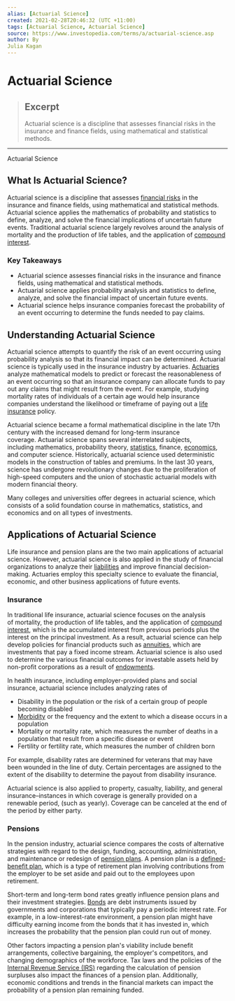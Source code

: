 ```yaml
---
alias: [Actuarial Science]
created: 2021-02-28T20:46:32 (UTC +11:00)
tags: [Actuarial Science, Actuarial Science]
source: https://www.investopedia.com/terms/a/actuarial-science.asp
author: By
Julia Kagan
---
```


# Actuarial Science

> ## Excerpt
> Actuarial science is a discipline that assesses financial risks in the insurance and finance fields, using mathematical and statistical methods.

---

Actuarial Science
## What Is Actuarial Science?

Actuarial science is a discipline that assesses [financial risks](https://www.investopedia.com/terms/f/financialrisk.asp) in the insurance and finance fields, using mathematical and statistical methods. Actuarial science applies the mathematics of probability and statistics to define, analyze, and solve the financial implications of uncertain future events. Traditional actuarial science largely revolves around the analysis of mortality and the production of life tables, and the application of [compound interest](https://www.investopedia.com/terms/c/compoundinterest.asp).

### Key Takeaways

-   Actuarial science assesses financial risks in the insurance and finance fields, using mathematical and statistical methods.
-   Actuarial science applies probability analysis and statistics to define, analyze, and solve the financial impact of uncertain future events.
-   Actuarial science helps insurance companies forecast the probability of an event occurring to determine the funds needed to pay claims.

## Understanding Actuarial Science

Actuarial science attempts to quantify the risk of an event occurring using probability analysis so that its financial impact can be determined. Actuarial science is typically used in the insurance industry by actuaries. [Actuaries](https://www.investopedia.com/terms/a/actuary.asp) analyze mathematical models to predict or forecast the reasonableness of an event occurring so that an insurance company can allocate funds to pay out any claims that might result from the event. For example, studying mortality rates of individuals of a certain age would help insurance companies understand the likelihood or timeframe of paying out a [life insurance](https://www.investopedia.com/terms/l/lifeinsurance.asp) policy.

Actuarial science became a formal mathematical discipline in the late 17th century with the increased demand for long-term insurance coverage. Actuarial science spans several interrelated subjects, including mathematics, probability theory, [statistics](https://www.investopedia.com/terms/s/statistics.asp), finance, [economics](https://www.investopedia.com/articles/economics/11/difference-between-finance-and-economics.asp), and computer science. Historically, actuarial science used deterministic models in the construction of tables and premiums. In the last 30 years, science has undergone revolutionary changes due to the proliferation of high-speed computers and the union of stochastic actuarial models with modern financial theory.

Many colleges and universities offer degrees in actuarial science, which consists of a solid foundation course in mathematics, statistics, and economics and on all types of investments.

## Applications of Actuarial Science

Life insurance and pension plans are the two main applications of actuarial science. However, actuarial science is also applied in the study of financial organizations to analyze their [liabilities](https://www.investopedia.com/terms/l/liability.asp) and improve financial decision-making. Actuaries employ this specialty science to evaluate the financial, economic, and other business applications of future events.

### Insurance

In traditional life insurance, actuarial science focuses on the analysis of mortality, the production of life tables, and the application of [compound interest](https://www.investopedia.com/terms/c/compoundinterest.asp), which is the accumulated interest from previous periods plus the interest on the principal investment. As a result, actuarial science can help develop policies for financial products such as [annuities](https://www.investopedia.com/terms/a/annuity.asp), which are investments that pay a fixed income stream. Actuarial science is also used to determine the various financial outcomes for investable assets held by non-profit corporations as a result of [endowments](https://www.investopedia.com/terms/e/endowment.asp). 

In health insurance, including employer-provided plans and social insurance, actuarial science includes analyzing rates of

-   Disability in the population or the risk of a certain group of people becoming disabled
-   [Morbidity](https://www.investopedia.com/terms/m/morbidity-rate.asp) or the frequency and the extent to which a disease occurs in a population
-   Mortality or mortality rate, which measures the number of deaths in a population that result from a specific disease or event
-   Fertility or fertility rate, which measures the number of children born

For example, disability rates are determined for veterans that may have been wounded in the line of duty. Certain percentages are assigned to the extent of the disability to determine the payout from disability insurance.

Actuarial science is also applied to property, casualty, liability, and general insurance–instances in which coverage is generally provided on a renewable period, (such as yearly). Coverage can be canceled at the end of the period by either party.

### Pensions

In the pension industry, actuarial science compares the costs of alternative strategies with regard to the design, funding, accounting, administration, and maintenance or redesign of [pension plans](https://www.investopedia.com/terms/p/pensionplan.asp). A pension plan is a [defined-benefit plan](https://www.investopedia.com/terms/d/definedbenefitpensionplan.asp), which is a type of retirement plan involving contributions from the employer to be set aside and paid out to the employees upon retirement.

Short-term and long-term bond rates greatly influence pension plans and their investment strategies. [Bonds](https://www.investopedia.com/terms/b/bond.asp) are debt instruments issued by governments and corporations that typically pay a periodic interest rate. For example, in a low-interest-rate environment, a pension plan might have difficulty earning income from the bonds that it has invested in, which increases the probability that the pension plan could run out of money.

Other factors impacting a pension plan's viability include benefit arrangements, collective bargaining, the employer's competitors, and changing demographics of the workforce. Tax laws and the policies of the [Internal Revenue Service (IRS)](https://www.investopedia.com/terms/i/irs.asp) regarding the calculation of pension surpluses also impact the finances of a pension plan. Additionally, economic conditions and trends in the financial markets can impact the probability of a pension plan remaining funded.

